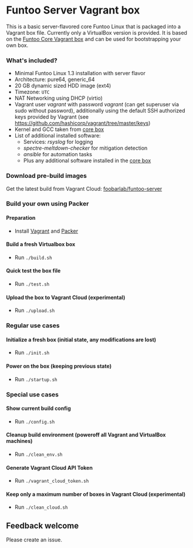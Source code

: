 # Funtoo Server Vagrant box

This is a basic server-flavored core Funtoo Linux that is packaged into a Vagrant box file. Currently only a VirtualBox version is provided.
It is based on the [Funtoo Core Vagrant box](https://github.com/foobarlab/funtoo-core-packer) and can be used for bootstrapping your own box.

### What's included?

 - Minimal Funtoo Linux 1.3 installation with server flavor
 - Architecture: pure64, generic_64
 - 20 GB dynamic sized HDD image (ext4)
 - Timezone: ```UTC```
 - NAT Networking using DHCP (virtio)
 - Vagrant user *vagrant* with password *vagrant* (can get superuser via sudo without password), additionally using the default SSH authorized keys provided by Vagrant (see https://github.com/hashicorp/vagrant/tree/master/keys) 
 - Kernel and GCC taken from [core box](https://github.com/foobarlab/funtoo-core-packer)
 - List of additional installed software:
    - Services: *rsyslog* for logging
    - *spectre-meltdown-checker* for mitigation detection
    - *ansible* for automation tasks
    - Plus any additional software installed in the [core box](https://github.com/foobarlab/funtoo-core-packer)

### Download pre-build images

Get the latest build from Vagrant Cloud: [foobarlab/funtoo-server](https://app.vagrantup.com/foobarlab/boxes/funtoo-server)

### Build your own using Packer

#### Preparation

 - Install [Vagrant](https://www.vagrantup.com/) and [Packer](https://www.packer.io/)

#### Build a fresh Virtualbox box

 - Run ```./build.sh```

#### Quick test the box file

 - Run ```./test.sh```

#### Upload the box to Vagrant Cloud (experimental)

 - Run ```./upload.sh```

### Regular use cases

#### Initialize a fresh box (initial state, any modifications are lost)

 - Run ```./init.sh```

#### Power on the box (keeping previous state) 

 - Run ```./startup.sh```

### Special use cases

#### Show current build config

 - Run ```./config.sh```

#### Cleanup build environment (poweroff all Vagrant and VirtualBox machines)

 - Run ```./clean_env.sh```

#### Generate Vagrant Cloud API Token

 - Run ```./vagrant_cloud_token.sh```

#### Keep only a maximum number of boxes in Vagrant Cloud (experimental)

 - Run ```./clean_cloud.sh```

## Feedback welcome

Please create an issue.

